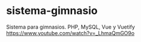 # sistema-gimnasio
 Sistema para gimnasios. PHP, MySQL, Vue y Vuetify
https://www.youtube.com/watch?v=_LhmaQmGO9o
